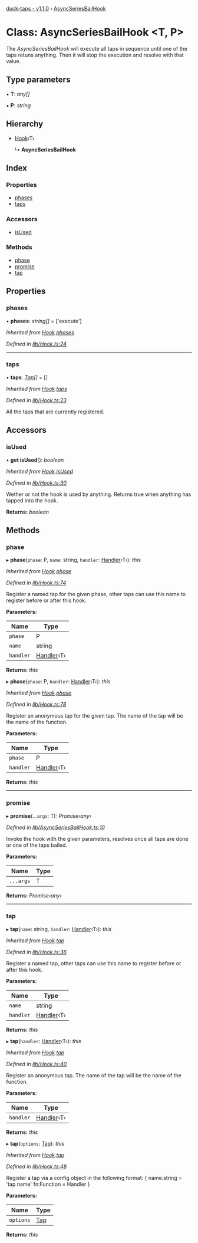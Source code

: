 [duck-taps - v1.1.0](../README.md) › [AsyncSeriesBailHook](asyncseriesbailhook.md)

# Class: AsyncSeriesBailHook <**T, P**>

The *AsyncSeriesBailHook* will execute all taps in sequence until one of the taps retuns anything. Then it will stop the execution and resolve with that value.

## Type parameters

▪ **T**: *any[]*

▪ **P**: *string*

## Hierarchy

* [Hook](hook.md)‹T›

  ↳ **AsyncSeriesBailHook**

## Index

### Properties

* [phases](asyncseriesbailhook.md#phases)
* [taps](asyncseriesbailhook.md#taps)

### Accessors

* [isUsed](asyncseriesbailhook.md#isused)

### Methods

* [phase](asyncseriesbailhook.md#phase)
* [promise](asyncseriesbailhook.md#promise)
* [tap](asyncseriesbailhook.md#tap)

## Properties

###  phases

• **phases**: *string[]* = ['execute']

*Inherited from [Hook](hook.md).[phases](hook.md#phases)*

*Defined in [lib/Hook.ts:24](https://github.com/JonasKruckenberg/duck-taps/blob/bf28a82/lib/Hook.ts#L24)*

___

###  taps

• **taps**: *[Tap](../interfaces/tap.md)[]* = []

*Inherited from [Hook](hook.md).[taps](hook.md#taps)*

*Defined in [lib/Hook.ts:23](https://github.com/JonasKruckenberg/duck-taps/blob/bf28a82/lib/Hook.ts#L23)*

All the taps that are currently registered.

## Accessors

###  isUsed

• **get isUsed**(): *boolean*

*Inherited from [Hook](hook.md).[isUsed](hook.md#isused)*

*Defined in [lib/Hook.ts:30](https://github.com/JonasKruckenberg/duck-taps/blob/bf28a82/lib/Hook.ts#L30)*

Wether or not the hook is used by anything.
Returns true when anything has tapped into the hook.

**Returns:** *boolean*

## Methods

###  phase

▸ **phase**(`phase`: P, `name`: string, `handler`: [Handler](../README.md#handler)‹T›): *this*

*Inherited from [Hook](hook.md).[phase](hook.md#phase)*

*Defined in [lib/Hook.ts:74](https://github.com/JonasKruckenberg/duck-taps/blob/bf28a82/lib/Hook.ts#L74)*

Register a named tap for the given phase, other taps can use this name to register before or after this hook.

**Parameters:**

Name | Type |
------ | ------ |
`phase` | P |
`name` | string |
`handler` | [Handler](../README.md#handler)‹T› |

**Returns:** *this*

▸ **phase**(`phase`: P, `handler`: [Handler](../README.md#handler)‹T›): *this*

*Inherited from [Hook](hook.md).[phase](hook.md#phase)*

*Defined in [lib/Hook.ts:78](https://github.com/JonasKruckenberg/duck-taps/blob/bf28a82/lib/Hook.ts#L78)*

Register an anonymous tap for the given tap. The name of the tap will be the name of the function.

**Parameters:**

Name | Type |
------ | ------ |
`phase` | P |
`handler` | [Handler](../README.md#handler)‹T› |

**Returns:** *this*

___

###  promise

▸ **promise**(...`args`: T): *Promise‹any›*

*Defined in [lib/AsyncSeriesBailHook.ts:10](https://github.com/JonasKruckenberg/duck-taps/blob/bf28a82/lib/AsyncSeriesBailHook.ts#L10)*

Invoke the hook with the given parameters, resolves once all taps are done or one of the taps bailed.

**Parameters:**

Name | Type |
------ | ------ |
`...args` | T |

**Returns:** *Promise‹any›*

___

###  tap

▸ **tap**(`name`: string, `handler`: [Handler](../README.md#handler)‹T›): *this*

*Inherited from [Hook](hook.md).[tap](hook.md#tap)*

*Defined in [lib/Hook.ts:36](https://github.com/JonasKruckenberg/duck-taps/blob/bf28a82/lib/Hook.ts#L36)*

Register a named tap, other taps can use this name to register before or after this hook.

**Parameters:**

Name | Type |
------ | ------ |
`name` | string |
`handler` | [Handler](../README.md#handler)‹T› |

**Returns:** *this*

▸ **tap**(`handler`: [Handler](../README.md#handler)‹T›): *this*

*Inherited from [Hook](hook.md).[tap](hook.md#tap)*

*Defined in [lib/Hook.ts:40](https://github.com/JonasKruckenberg/duck-taps/blob/bf28a82/lib/Hook.ts#L40)*

Register an anonymous tap. The name of the tap will be the name of the function.

**Parameters:**

Name | Type |
------ | ------ |
`handler` | [Handler](../README.md#handler)‹T› |

**Returns:** *this*

▸ **tap**(`options`: [Tap](../interfaces/tap.md)): *this*

*Inherited from [Hook](hook.md).[tap](hook.md#tap)*

*Defined in [lib/Hook.ts:48](https://github.com/JonasKruckenberg/duck-taps/blob/bf28a82/lib/Hook.ts#L48)*

Register a tap via a config object in the following format:
{
 name:string = 'tap name'
 fn:Function = Handler
}

**Parameters:**

Name | Type |
------ | ------ |
`options` | [Tap](../interfaces/tap.md) |

**Returns:** *this*

